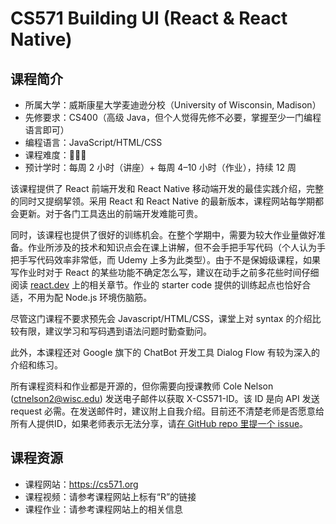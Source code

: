 # CS571 Building UI (React & React Native)

## 课程简介

- 所属大学：威斯康星大学麦迪逊分校（University of Wisconsin, Madison）
- 先修要求：CS400（高级 Java，但个人觉得先修不必要，掌握至少一门编程语言即可）
- 编程语言：JavaScript/HTML/CSS
- 课程难度：🌟🌟🌟
- 预计学时：每周 2 小时（讲座）+ 每周 4–10 小时（作业），持续 12 周

该课程提供了 React 前端开发和 React Native 移动端开发的最佳实践介绍，完整的同时又提纲挈领。采用 React 和 React Native 的最新版本，课程网站每学期都会更新。对于各门工具迭出的前端开发难能可贵。

同时，该课程也提供了很好的训练机会。在整个学期中，需要为较大作业量做好准备。作业所涉及的技术和知识点会在课上讲解，但不会手把手写代码（个人认为手把手写代码效率非常低，而 Udemy 上多为此类型）。由于不是保姆级课程，如果写作业时对于 React 的某些功能不确定怎么写，建议在动手之前多花些时间仔细阅读 [react.dev](https://react.dev/reference/react) 上的相关章节。作业的 starter code 提供的训练起点也恰好合适，不用为配 Node.js 环境伤脑筋。

尽管这门课程不要求预先会 Javascript/HTML/CSS，课堂上对 syntax 的介绍比较有限，建议学习和写码遇到语法问题时勤查勤问。

此外，本课程还对 Google 旗下的 ChatBot 开发工具 Dialog Flow 有较为深入的介绍和练习。

所有课程资料和作业都是开源的，但你需要向授课教师 Cole Nelson (ctnelson2@wisc.edu) 发送电子邮件以获取 X-CS571-ID。该 ID 是向 API 发送 request 必需。在发送邮件时，建议附上自我介绍。目前还不清楚老师是否愿意给所有人提供ID，如果老师表示无法分享，请[在 GitHub repo 里提一个 issue](https://github.com/PKUFlyingPig/cs-self-learning/issues/new/choose)。

## 课程资源

- 课程网站：<https://cs571.org>
- 课程视频：请参考课程网站上标有“R”的链接
- 课程作业：请参考课程网站上的相关信息